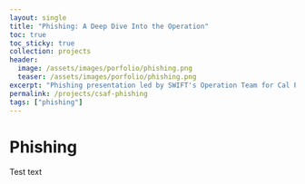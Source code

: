 ```yaml
---
layout: single
title: "Phishing: A Deep Dive Into the Operation"
toc: true
toc_sticky: true
collection: projects
header:
  image: /assets/images/porfolio/phishing.png
  teaser: /assets/images/porfolio/phishing.png
excerpt: "Phishing presentation led by SWIFT's Operation Team for Cal Poly Pomona's annual security conference, "Cyber Security Awareness Fair" (CSAF)"
permalink: /projects/csaf-phishing
tags: ["phishing"]
---
```


# Phishing
Test text